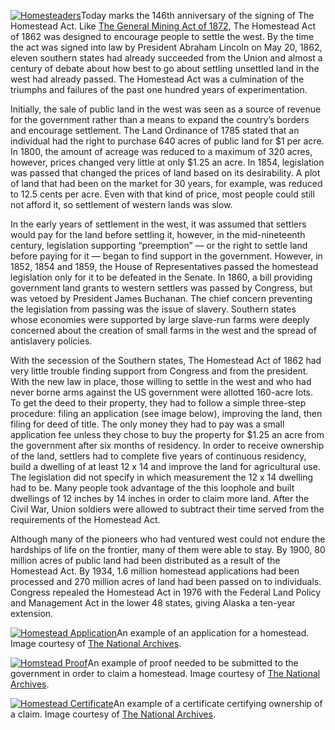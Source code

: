 [![Homesteaders](https://i0.wp.com/historyrhymes.alexseifert.com/wp-content/uploads/2008/05/homesteaders-150x150.jpg?resize=150%2C150 "Homesteaders")](http://historyrhymes.alexseifert.com/?attachment_id=66)Today marks the 146th anniversary of the signing of The Homestead Act. Like [The General Mining Act of 1872](http://historyrhymes.alexseifert.com/?p=52), The Homestead Act of 1862 was designed to encourage people to settle the west. By the time the act was signed into law by President Abraham Lincoln on May 20, 1862, eleven southern states had already succeeded from the Union and almost a century of debate about how best to go about settling unsettled land in the west had already passed. The Homestead Act was a culmination of the triumphs and failures of the past one hundred years of experimentation.

Initially, the sale of public land in the west was seen as a source of revenue for the government rather than a means to expand the country’s borders and encourage settlement. The Land Ordinance of 1785 stated that an individual had the right to purchase 640 acres of public land for $1 per acre. In 1800, the amount of acreage was reduced to a maximum of 320 acres, however, prices changed very little at only $1.25 an acre. In 1854, legislation was passed that changed the prices of land based on its desirability. A plot of land that had been on the market for 30 years, for example, was reduced to 12.5 cents per acre. Even with that kind of price, most people could still not afford it, so settlement of western lands was slow.

In the early years of settlement in the west, it was assumed that settlers would pay for the land before settling it, however, in the mid-nineteenth century, legislation supporting “preemption” — or the right to settle land before paying for it — began to find support in the government. However, in 1852, 1854 and 1859, the House of Representatives passed the homestead legislation only for it to be defeated in the Senate. In 1860, a bill providing government land grants to western settlers was passed by Congress, but was vetoed by President James Buchanan. The chief concern preventing the legislation from passing was the issue of slavery. Southern states whose economies were supported by large slave-run farms were deeply concerned about the creation of small farms in the west and the spread of antislavery policies.

With the secession of the Southern states, The Homestead Act of 1862 had very little trouble finding support from Congress and from the president. With the new law in place, those willing to settle in the west and who had never borne arms against the US government were allotted 160-acre lots. To get the deed to their property, they had to follow a simple three-step procedure: filing an application (see image below), improving the land, then filing for deed of title. The only money they had to pay was a small application fee unless they chose to buy the property for $1.25 an acre from the government after six months of residency. In order to receive ownership of the land, settlers had to complete five years of continuous residency, build a dwelling of at least 12 x 14 and improve the land for agricultural use. The legislation did not specify in which measurement the 12 x 14 dwelling had to be. Many people took advantage of the this loophole and built dwellings of 12 inches by 14 inches in order to claim more land. After the Civil War, Union soldiers were allowed to subtract their time served from the requirements of the Homestead Act.

Although many of the pioneers who had ventured west could not endure the hardships of life on the frontier, many of them were able to stay. By 1900, 80 million acres of public land had been distributed as a result of the Homestead Act. By 1934, 1.6 million homestead applications had been processed and 270 million acres of land had been passed on to individuals. Congress repealed the Homestead Act in 1976 with the Federal Land Policy and Management Act in the lower 48 states, giving Alaska a ten-year extension.

[![Homestead Application](https://i0.wp.com/historyrhymes.alexseifert.com/wp-content/uploads/2008/05/homestead-application-150x150.jpg?resize=150%2C150 "Homestead Application")](https://i0.wp.com/historyrhymes.alexseifert.com/wp-content/uploads/2008/05/homestead-application.jpg)An example of an application for a homestead. Image courtesy of [The National Archives](http://www.archives.gov/education/lessons/homestead-act/).

[![Homstead Proof](https://i0.wp.com/historyrhymes.alexseifert.com/wp-content/uploads/2008/05/homestead-proof-150x150.jpg?resize=150%2C150 "Homestead Proof")](https://i0.wp.com/historyrhymes.alexseifert.com/wp-content/uploads/2008/05/homestead-proof.jpg)An example of proof needed to be submitted to the government in order to claim a homestead. Image courtesy of [The National Archives](http://www.archives.gov/education/lessons/homestead-act/).

[![Homestead Certificate](https://i0.wp.com/historyrhymes.alexseifert.com/wp-content/uploads/2008/05/homsteadcertificate-150x150.jpg?resize=150%2C150 "Homestead Certificate")](https://i0.wp.com/historyrhymes.alexseifert.com/wp-content/uploads/2008/05/homsteadcertificate.jpg)An example of a certificate certifying ownership of a claim. Image courtesy of [The National Archives](http://www.archives.gov/education/lessons/homestead-act/).